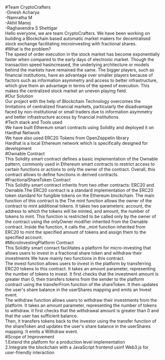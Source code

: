 #Team CryptoCrafters<br>
-Dinesh Acharya<br>
-Namratha M<br>
-Akhil Manoj<br>
-Raghavendra S Shettigar<br>
Hello everyone, we are team CryptoCrafters. We have been working on building a Blockchain based automatic market makers for decentralised stock exchange facilitating microinvesting with fractional shares.<br>
#What is the problem?<br>
The speed of order execution in the stock market has become exponentially faster when compared to the early days of electronic market. Though the transaction speed hasincreased, the underlying architecture 
or models behind the markets have remained the same. The bigger players, such as financial institutions, have an advantage over smaller players because of factors such as information asymmetry and access to
better infrastructure, which give them an advantage in terms of the speed of execution. This makes the centralized stock market an uneven playing field.<br>
#Our Solution<br>
Our project with the help of Blockchain Technology overcomes the limitations of centralized financial markets, particularly the disadvantage faced by non-institutional or small traders due to information asymmetry
and better infrastructure access by financial institutions.<br>
#Tech stack and Tools used<br>
We have built Ethereum smart contracts using Solidity and deployed it on Hardhat Network<br>
We have also used ERC20 Tokens from OpenZeppelin library<br>
Hardhat is a local Ethereum network which is specifically designed for development<br>
#Ownable Contract<br>
This Solidity smart contract defines a basic implementation of the Ownable pattern, commonly used in Ethereum smart contracts to restrict access to certain functions or actions to only the owner of the contract.
Overall, this contract allows to define functions in derived contracts.<br>
#FractionalShareToken Contract<br>
This Solidity smart contract inherits from two other contracts: ERC20 and Ownable.The ERC20 contract is a standard implementation of the ERC20 token standard for fungible tokens on the Ethereum blockchain.
The main function of this contract is the The mint function allows the owner of the contract to mint additional tokens. It takes two parameters: account, the address to which the tokens will be minted, and amount, the number of tokens to mint. This function is restricted to be called only by the owner of the contract using the onlyOwner modifier inherited from the Ownable contract. Inside the function, it calls the _mint function inherited from ERC20 to mint the specified amount of tokens and assign them to the specified account.<br>
#MicroInvestingPlatform Contract<br>
This Solidity smart conract facilitates a platform for micro-investing that allows users to invest in a fractional share token and withdraw their investments
We have mainly two functions in this contract.<br>
The invest function allows users to invest in the platform by transferring ERC20 tokens to this contract. It takes an amount parameter, representing the number of tokens to invest. It first checks that the investment amount is greater than 0, then transfers tokens from the sender to the platform contract using the transferFrom function of the shareToken. It then updates the user's share balance in the userShares mapping and emits an Invest event.<br>
The withdraw function allows users to withdraw their investments from the platform. It takes an amount parameter, representing the number of tokens to withdraw. It first checks that the withdrawal amount is greater than 0 and that the user has sufficient balance.<br>
Then, it transfers tokens back to the investor using the transfer function of the shareToken and updates the user's share balance in the userShares mapping. It emits a Withdraw event.<br>
#Scope of Improvement<br>
1.Extend the platform for a production level implementation<br>
2.Integrate the blockchain with a JavaScript frontend usinf Web3.js for user-friendly interaction<br>


